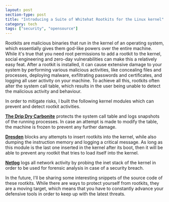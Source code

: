 ```yaml
---
layout: post
section-type: post
title: "Introducing a Suite of Whitehat Rootkits for the Linux kernel"
category: tech
tags: ["security", "opensource"]
---
```


Rootkits are malicious binaries that run in the kernel of an operating system,
which essentially gives them god-like powers over the entire machine. While it's
true that you need root permissions to add a rootkit to the kernel, social
engineering and zero-day vulnerabilities can make this a relatively easy feat.
After a rootkit is installed, it can cause extensive damage to your system by
performing various malicious activities, like concealing files and processes,
deploying malware, exfiltrating passwords and certificates, and logging all user
activity on your machine. To achieve all this, rootkits often alter the system
call table, which results in the user being unable to detect the malicious
activity and behaviour.

In order to mitigate risks, I built the following kernel modules which can
prevent and detect rootkit activities.

**[The Drip Dry Carbonite](https://github.com/le4ker/linux-kernel-security-suite/tree/master/the-drip-dry-carbonite)**
protects the system call table and logs snapshots of the running processes. In
case an attempt is made to modify the table, the machine is frozen to prevent
any further damage.

**[Dresden](https://github.com/le4ker/linux-kernel-security-suite/tree/master/dresden)**
blocks any attempts to insert rootkits into the kernel, while also dumping the
instruction memory and logging a critical message. As long as this module is the
last one inserted in the kernel after its boot, then it will be able to prevent
any rootkit that tries to load itself into the kernel.

**[Netlog](https://github.com/le4ker/linux-kernel-security-suite/tree/master/netlog)**
logs all network activity by probing the inet stack of the kernel in order to be
used for forensic analysis in case of a security breach.

In the future, I'll be sharing some interesting snippets of the source code of  
these rootkits. While there are ways to protect yourself from rootkits, they are
a moving target, which means that you have to constantly advance your defensive
tools in order to keep up with the latest threats.
